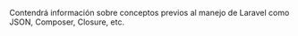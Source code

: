 Contendrá información sobre conceptos previos al manejo de Laravel como JSON, Composer, Closure, etc.